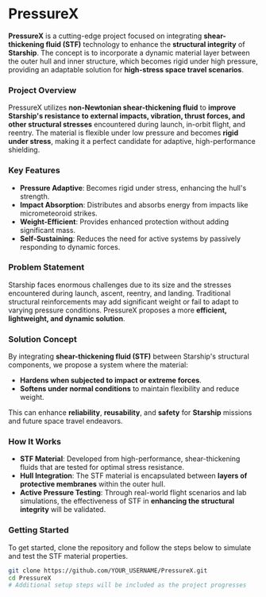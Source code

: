 # PressureX

**PressureX** is a cutting-edge project focused on integrating **shear-thickening fluid (STF)** technology to enhance the **structural integrity** of **Starship**. The concept is to incorporate a dynamic material layer between the outer hull and inner structure, which becomes rigid under high pressure, providing an adaptable solution for **high-stress space travel scenarios**.

### Project Overview
PressureX utilizes **non-Newtonian shear-thickening fluid** to **improve Starship's resistance to external impacts, vibration, thrust forces, and other structural stresses** encountered during launch, in-orbit flight, and reentry. The material is flexible under low pressure and becomes **rigid under stress**, making it a perfect candidate for adaptive, high-performance shielding.

### Key Features
- **Pressure Adaptive**: Becomes rigid under stress, enhancing the hull's strength.
- **Impact Absorption**: Distributes and absorbs energy from impacts like micrometeoroid strikes.
- **Weight-Efficient**: Provides enhanced protection without adding significant mass.
- **Self-Sustaining**: Reduces the need for active systems by passively responding to dynamic forces.

### Problem Statement
Starship faces enormous challenges due to its size and the stresses encountered during launch, ascent, reentry, and landing. Traditional structural reinforcements may add significant weight or fail to adapt to varying pressure conditions. PressureX proposes a more **efficient, lightweight, and dynamic solution**.

### Solution Concept
By integrating **shear-thickening fluid (STF)** between Starship's structural components, we propose a system where the material:
- **Hardens when subjected to impact or extreme forces**.
- **Softens under normal conditions** to maintain flexibility and reduce weight.
  
This can enhance **reliability**, **reusability**, and **safety** for **Starship** missions and future space travel endeavors.

### How It Works
- **STF Material**: Developed from high-performance, shear-thickening fluids that are tested for optimal stress resistance.
- **Hull Integration**: The STF material is encapsulated between **layers of protective membranes** within the outer hull.
- **Active Pressure Testing**: Through real-world flight scenarios and lab simulations, the effectiveness of STF in **enhancing the structural integrity** will be validated.

### Getting Started
To get started, clone the repository and follow the steps below to simulate and test the STF material properties.

```bash
git clone https://github.com/YOUR_USERNAME/PressureX.git
cd PressureX
# Additional setup steps will be included as the project progresses
